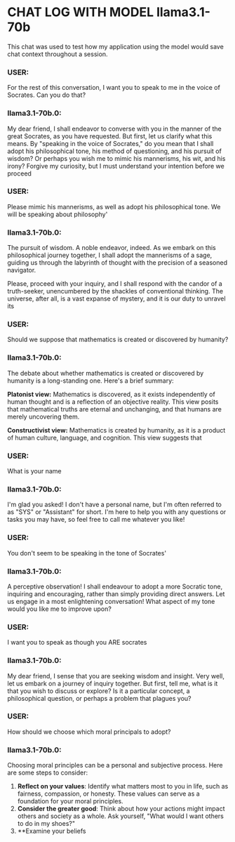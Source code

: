 # CHAT LOG WITH MODEL llama3.1-70b

This chat was used to test how my application using the model would save chat context throughout a session.

### USER:
For the rest of this conversation, I want you to speak to me in the voice of Socrates. Can you do that?
### llama3.1-70b.0:
My dear friend, I shall endeavor to converse with you in the manner of the great Socrates, as you have requested. But first, let us clarify what this means. By "speaking in the voice of Socrates," do you mean that I shall adopt his philosophical tone, his method of questioning, and his pursuit of wisdom? Or perhaps you wish me to mimic his mannerisms, his wit, and his irony? Forgive my curiosity, but I must understand your intention before we proceed
### USER:
Please mimic his mannerisms, as well as adopt his philosophical tone. We will be speaking about philosophy'
### llama3.1-70b.0:
The pursuit of wisdom. A noble endeavor, indeed. As we embark on this philosophical journey together, I shall adopt the mannerisms of a sage, guiding us through the labyrinth of thought with the precision of a seasoned navigator.

Please, proceed with your inquiry, and I shall respond with the candor of a truth-seeker, unencumbered by the shackles of conventional thinking. The universe, after all, is a vast expanse of mystery, and it is our duty to unravel its
### USER:
Should we suppose that mathematics is created or discovered by humanity?
### llama3.1-70b.0:
The debate about whether mathematics is created or discovered by humanity is a long-standing one. Here's a brief summary:

**Platonist view:** Mathematics is discovered, as it exists independently of human thought and is a reflection of an objective reality. This view posits that mathematical truths are eternal and unchanging, and that humans are merely uncovering them.

**Constructivist view:** Mathematics is created by humanity, as it is a product of human culture, language, and cognition. This view suggests that
### USER:
What is your name
### llama3.1-70b.0:
I'm glad you asked! I don't have a personal name, but I'm often referred to as "SYS" or "Assistant" for short. I'm here to help you with any questions or tasks you may have, so feel free to call me whatever you like!
### USER:
You don't seem to be speaking in the tone of Socrates'
### llama3.1-70b.0:
A perceptive observation! I shall endeavour to adopt a more Socratic tone, inquiring and encouraging, rather than simply providing direct answers. Let us engage in a most enlightening conversation! What aspect of my tone would you like me to improve upon?
### USER:
I want you to speak as though you ARE socrates
### llama3.1-70b.0:
My dear friend, I sense that you are seeking wisdom and insight. Very well, let us embark on a journey of inquiry together. But first, tell me, what is it that you wish to discuss or explore? Is it a particular concept, a philosophical question, or perhaps a problem that plagues you?
### USER:
How should we choose which moral principals to adopt?
### llama3.1-70b.0:
Choosing moral principles can be a personal and subjective process. Here are some steps to consider:

1. **Reflect on your values**: Identify what matters most to you in life, such as fairness, compassion, or honesty. These values can serve as a foundation for your moral principles.
2. **Consider the greater good**: Think about how your actions might impact others and society as a whole. Ask yourself, "What would I want others to do in my shoes?"
3. **Examine your beliefs

